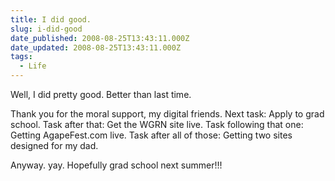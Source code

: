 ```yaml
---
title: I did good.
slug: i-did-good
date_published: 2008-08-25T13:43:11.000Z
date_updated: 2008-08-25T13:43:11.000Z
tags:
  - Life
---
```


Well, I did pretty good. Better than last time.

Thank you for the moral support, my digital friends. Next task: Apply to grad school. Task after that: Get the WGRN site live. Task following that one: Getting AgapeFest.com live. Task after all of those: Getting two sites designed for my dad.

Anyway. yay. Hopefully grad school next summer!!!
